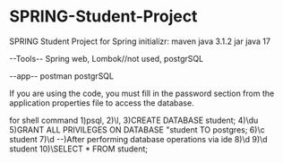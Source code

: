 # SPRING-Student-Project
SPRING Student Project
for Spring initializr:
maven
java
3.1.2
jar
java 17

--Tools--
Spring web,
Lombok//not used,
postgrSQL

--app--
postman
postgrSQL

If you are using the code, you must fill in the password section from the application properties file to access the database.

 for shell command
1)psql,
2)\l,
3)CREATE DATABASE student;
4)\du
5)GRANT ALL PRIVILEGES ON DATABASE "student TO postgres;
6)\c student
7)\d
--)After performing database operations via ide
8)\d
9)\d student
10)\SELECT * FROM student;
